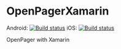 # OpenPagerXamarin

Android: [![Build status](https://build.appcenter.ms/v0.1/apps/7e8a9108-e629-4dec-bc05-20042d6cdc5c/branches/master/badge)](https://appcenter.ms)
iOS: [![Build status](https://build.appcenter.ms/v0.1/apps/48732a4e-0403-4595-8ff4-9fc64230962b/branches/master/badge)](https://appcenter.ms)

OpenPager with Xamarin
